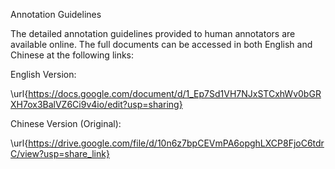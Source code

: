 

Annotation Guidelines

The detailed annotation guidelines provided to human annotators are available online. The full documents can be accessed in both English and Chinese at the following links:

English Version: 

\url{https://docs.google.com/document/d/1_Ep7Sd1VH7NJxSTCxhWv0bGRXH7ox3BalVZ6Ci9v4io/edit?usp=sharing}

Chinese Version (Original): 

\url{https://drive.google.com/file/d/10n6z7bpCEVmPA6opghLXCP8FjoC6tdrC/view?usp=share_link}

